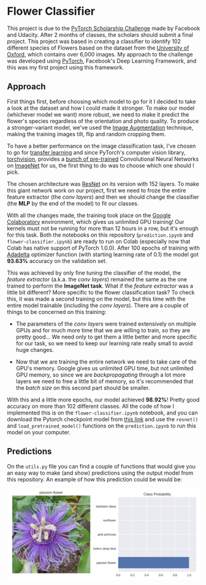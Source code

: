 # Flower Classifier

This project is due to the [PyTorch Scholarship Challenge](https://sites.google.com/udacity.com/pytorch-scholarship-facebook/phase-1-archived/phase-1-home)
made by Facebook and Udacity. After 2 months of classes, the scholars should submit a final project. This project was
based in creating a classifier to identify 102 different species of Flowers based on the dataset from the [University
of Oxford](http://www.robots.ox.ac.uk/~vgg/data/flowers/), which contains over 6,000 images. My approach to the 
challenge was developed using [PyTorch](https://www.pytorch.org), Facebook's Deep Learning Framework, and this was my
first project using this framework.

## Approach

First things first, before choosing which model to go for it I decided to take a look at the dataset and how I could
made it stronger. To make our model (whichever model we want) more robust, we need to make it predict the 
flower's species regardless of the orientation and photo quality. To produce a stronger-variant model, we've used the
[Image Augmentation](http://cs231n.stanford.edu/reports/2017/pdfs/300.pdf) technique, making the training images tilt,
flip and random cropping them. 

To have a better performance on the image classification task, I've chosen to go for [transfer learning](http://cs231n.github.io/transfer-learning/)
and since PyTorch's computer vision library, [torchvision](https://pytorch.org/docs/stable/torchvision/index.html), 
provides a [bunch of pre-trained](https://pytorch.org/docs/stable/torchvision/models.html) Convolutional Neural Networks
on [ImageNet](http://www.image-net.org/) for us, the first thing to do was to choose which one should I pick. 

The chosen architecture was [ResNet](https://arxiv.org/abs/1512.03385) on its version with 152 layers. To make this 
giant network work on our project, first we need to froze the entire feature extractor (the *conv layers*) and then 
we should change the classifier (the **MLP** by the end of the model) to fit our classes. 

With all the changes made, the training took place on the [Google Colaboratory](https://colab.research.google.com/) 
environment, which gives us unlimited GPU training! Our kernels must not be running for more than 12 hours in a row, but
it's enough for this task. Both the notebooks on this repository (`prediction.ipynb` and `flower-classifier.ipynb`) are
ready to run on Colab (especially now that Colab has native support of PyTorch 1.0.0). After 100 epochs of training with
[Adadelta](https://arxiv.org/abs/1212.5701) optimizer function (with starting learning rate of 0.1) the model got 
$\mathbf{93.63\%}$ accuracy on the validation set. 

This was achieved by only fine tuning the classifier of the model, the *feature extractor* (a.k.a. the *conv layers*)
remained the same as the one trained to perform the **ImageNet task**. What if the *feature extractor* was a little bit
different? More specific to the flower classification task? To check this, it was made a second training on the model,
but this time with the entire model trainable (including the *conv layers*). There are a couple of things to be 
concerned on this training:

* The parameters of the *conv layers* were trained extensively on multiple GPUs and for much more time that we are
willing to train, so they are pretty good... We need only to get them a little better and more specific for our task, so
we need to keep our learning rate really small to avoid huge changes.

* Now that we are training the entire network we need to take care of the GPU's memory. Google gives us unlimited GPU
time, but not unlimited GPU memory, so since we are *backpropagating* through a lot more layers we need to free a little
bit of memory, so it's recommended that the *batch size* on this second part should be smaller.

With this and a little more epochs, our model achieved $\mathbf{98.92\%}$! Pretty good accuracy on more than 102 
different classes. All the code of how I implemented this is on the `flower-classifier.ipynb` notebook, and you can
download the Pytorch checkpoint model from [this link](https://drive.google.com/uc?export=download&id=1UJW1XcXTjgrFulKDoLnSOOy9O3LtdgEr)
and use the `resnet()` and `load_pretrained_model()` functions on the `prediction.ipynb` to run this model on your computer.

## Predictions

On the `utils.py` file you can find a couple of functions that would give you an easy way to make (and show) predictions
using the output model from this repository. An example of how this prediction could be would be:

![flower-prediction](assets/prediction.png)